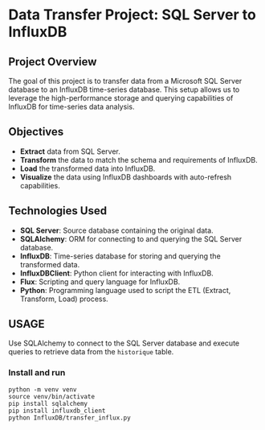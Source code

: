 # Data Transfer Project: SQL Server to InfluxDB

## Project Overview

The goal of this project is to transfer data from a Microsoft SQL Server database to an InfluxDB time-series database. This setup allows us to leverage the high-performance storage and querying capabilities of InfluxDB for time-series data analysis.

## Objectives

- **Extract** data from SQL Server.
- **Transform** the data to match the schema and requirements of InfluxDB.
- **Load** the transformed data into InfluxDB.
- **Visualize** the data using InfluxDB dashboards with auto-refresh capabilities.

## Technologies Used

- **SQL Server**: Source database containing the original data.
- **SQLAlchemy**: ORM for connecting to and querying the SQL Server database.
- **InfluxDB**: Time-series database for storing and querying the transformed data.
- **InfluxDBClient**: Python client for interacting with InfluxDB.
- **Flux**: Scripting and query language for InfluxDB.
- **Python**: Programming language used to script the ETL (Extract, Transform, Load) process.

## USAGE
Use SQLAlchemy to connect to the SQL Server database and execute queries to retrieve data from the `historique` table.

### Install and run 

```
python -m venv venv
source venv/bin/activate
pip install sqlalchemy
pip install influxdb_client
python InfluxDB/transfer_influx.py
```
